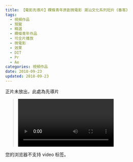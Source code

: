 ```yaml
---
title: 【電影先導片】粿條青年原創微電影 潮汕文化系列短片《番客》
tags:
  - 視頻作品
  - 預覽
  - 精選
  - 粿條青年作品
  - 可全片播放
  - 微電影
  - 效果
  - DIT
  - Pr
  - Ae
categories: 視頻作品
date: 2018-09-23
updated: 2018-09-23
---
```


正片未放出，此處為先導片

><video src="/asset/videos/番客先导片.mp4" controls="controls">
您的浏览器不支持 video 标签。
</video>
